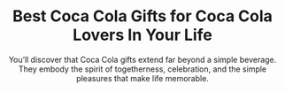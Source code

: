 ---
layout: post
title: Best Coca Cola Gifts for Coca Cola Lovers In Your Life
subtitle: You’ll discover that Coca Cola gifts extend far beyond a simple beverage. They embody the spirit of togetherness, celebration, and the simple pleasures that make life memorable.
header-img: "img/post/2023/09/copied/coca-cola-gifts.jpg"
header-style: text
permalink: "/coca-cola-gifts/"
catalog: true
tags:
  - Recipients 
  - Men
---     